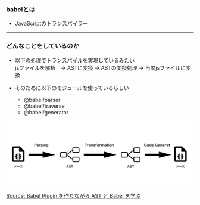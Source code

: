 ### babelとは

- JavaScriptのトランスパイラー

---

### どんなことをしているのか

- 以下の処理でトランスパイルを実現しているみたい  
    jsファイルを解析　-> ASTに変換 -> ASTの変換処理 -> 再度jsファイルに変換

- そのために以下のモジュールを使っているらしい
    - @babel/parser
    - @babel/traverse
    - @babel/generator

<img src="./img/babel.png.webp" />    

[Source: Babel Plugin を作りながら AST と Babel を学ぶ](https://qiita.com/__sakito__/items/b1ef54fd6fb05c11e142)

